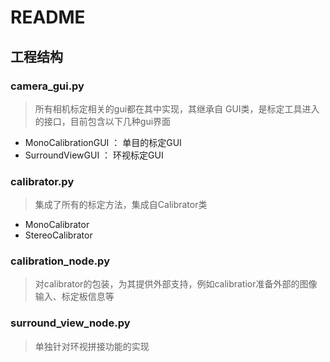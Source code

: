 # README

## 工程结构

### camera_gui.py

> 所有相机标定相关的gui都在其中实现，其继承自 GUI类，是标定工具进入的接口，目前包含以下几种gui界面

* MonoCalibrationGUI ： 单目的标定GUI
* SurroundViewGUI ： 环视标定GUI

### calibrator.py

> 集成了所有的标定方法，集成自Calibrator类

* MonoCalibrator
* StereoCalibrator

### calibration_node.py

> 对calibrator的包装，为其提供外部支持，例如calibratior准备外部的图像输入、标定板信息等

### surround_view_node.py

> 单独针对环视拼接功能的实现

